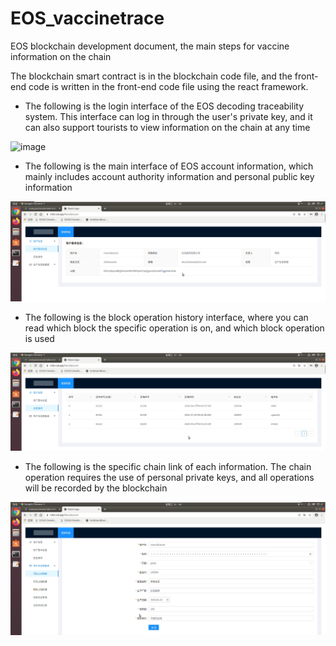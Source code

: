 # EOS_vaccinetrace

EOS blockchain development document, the main steps for vaccine information on the chain

The blockchain smart contract is in the blockchain code file, and the front-end code is written in the front-end code file using the react framework.

* The following is the login interface of the EOS decoding traceability system. This interface can log in through the user's private key, and it can also support tourists to view information on the chain at any time

![image](https://github.com/Han-sx/EOS_vaccinetrace/blob/master/front-end%20code/image/EOS_login.png)

* The following is the main interface of EOS account information, which mainly includes account authority information and personal public key information

![image](https://github.com/Han-sx/EOS_vaccinetrace/blob/master/front-end%20code/image/EOS_main_page.png)

* The following is the block operation history interface, where you can read which block the specific operation is on, and which block operation is used

![image](https://github.com/Han-sx/EOS_vaccinetrace/blob/master/front-end%20code/image/EOS_history_page.png)

* The following is the specific chain link of each information. The chain operation requires the use of personal private keys, and all operations will be recorded by the blockchain

![image](https://github.com/Han-sx/EOS_vaccinetrace/blob/master/front-end%20code/image/EOS_add_page.png)

